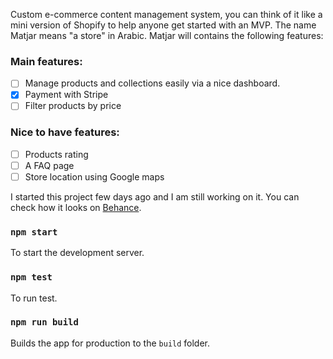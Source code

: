 Custom e-commerce content management system, you can think of it like a mini version of Shopify to help anyone get started with an MVP. The name Matjar means "a store" in Arabic. Matjar will contains the following features:

### **Main features:**
- [ ] Manage products and collections easily via a nice dashboard.
- [x] Payment with Stripe
- [ ] Filter products by price
### **Nice to have features:**
- [ ] Products rating
- [ ] A FAQ page
- [ ] Store location using Google maps

I started this project few days ago and I am still working on it. You can check how it looks on [Behance](https://www.behance.net/gallery/98606105/E-commerce-webstie).


### `npm start`
To start the development server.
 
### `npm test`
To run test.

### `npm run build`

Builds the app for production to the `build` folder.